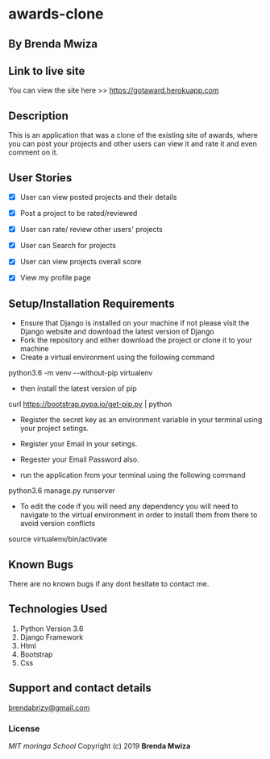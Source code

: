 # awards-clone

## By **Brenda Mwiza**

## Link to live site
You can view the site here >> https://gotaward.herokuapp.com

## Description
This is an application that was a clone of the existing site of awards, where you can post your projects and other users can view it and rate it and even comment on it.

## User Stories
- [x] User can view posted projects and their details
- [x] Post a project to be rated/reviewed
- [x] User can rate/ review other users' projects
- [x] User can Search for projects 
- [x] User can view projects overall score
- [x] View my profile page


## Setup/Installation Requirements
* Ensure that Django is installed on your machine if not please visit the Django website and download the latest version of Django
* Fork the repository and either download the project or clone it to your machine
* Create a virtual environment using the following command

python3.6 -m venv --without-pip virtualenv

* then install the latest version of pip

curl https://bootstrap.pypa.io/get-pip.py | python

* Register the secret key as an environment variable in your terminal using your project setings.

* Register your Email in your setings.

* Regester your Email Password also.

* run the application from your terminal using the following command

python3.6 manage.py runserver

* To edit the code if you will need any dependency you will need to navigate to the virtual environment in order to install them from there to avoid version conflicts

source virtualenv/bin/activate

## Known Bugs
There are no known bugs if any dont hesitate to contact me.

## Technologies Used
1. Python Version 3.6
2. Django Framework
3. Html
4. Bootstrap
5. Css

## Support and contact details
brendabrizy@gmail.com

### License
*MIT*
*moringa School*
Copyright (c) 2019 **Brenda Mwiza**